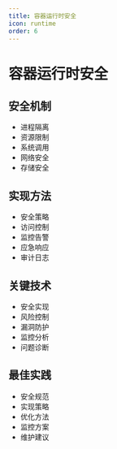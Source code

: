 ```yaml
---
title: 容器运行时安全
icon: runtime
order: 6
---
```


# 容器运行时安全

## 安全机制
- 进程隔离
- 资源限制
- 系统调用
- 网络安全
- 存储安全

## 实现方法
- 安全策略
- 访问控制
- 监控告警
- 应急响应
- 审计日志

## 关键技术
- 安全实现
- 风险控制
- 漏洞防护
- 监控分析
- 问题诊断

## 最佳实践
- 安全规范
- 实现策略
- 优化方法
- 监控方案
- 维护建议
